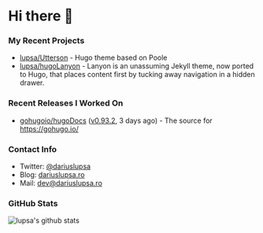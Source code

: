 # Hi there 👋

### My Recent Projects

- [lupsa/Utterson](https://github.com/lupsa/Utterson) - Hugo theme based on Poole
- [lupsa/hugoLanyon](https://github.com/lupsa/hugoLanyon) - Lanyon is an unassuming Jekyll theme, now ported to Hugo, that places content first by tucking away navigation in a hidden drawer.

### Recent Releases I Worked On

- [gohugoio/hugoDocs](https://github.com/gohugoio/hugoDocs) ([v0.93.2](https://github.com/gohugoio/hugoDocs/releases/tag/v0.93.2), 3 days ago) - The source for https://gohugo.io/

### Contact Info
* Twitter: [@dariuslupsa](https://twitter.com/dariuslupsa)
* Blog: [dariuslupsa.ro](https://dariuslupsa.ro)
* Mail: dev@dariuslupsa.ro

### GitHub Stats
![lupsa's github stats](https://github-readme-stats.vercel.app/api?username=lupsa&count_private=true&hide_title=true)